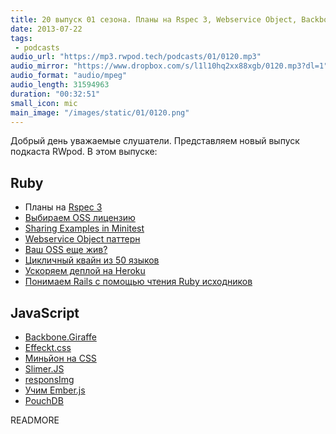 ```yaml
---
title: 20 выпуск 01 сезона. Планы на Rspec 3, Webservice Object, Backbone.Giraffe, Slimer.JS и прочее
date: 2013-07-22
tags:
 - podcasts
audio_url: "https://mp3.rwpod.tech/podcasts/01/0120.mp3"
audio_mirror: "https://www.dropbox.com/s/l1l10hq2xx88xgb/0120.mp3?dl=1"
audio_format: "audio/mpeg"
audio_length: 31594963
duration: "00:32:51"
small_icon: mic
main_image: "/images/static/01/0120.png"
---
```


Добрый день уважаемые слушатели. Представляем новый выпуск подкаста RWpod. В этом выпуске:

## Ruby

 - Планы на [Rspec 3](http://myronmars.to/n/dev-blog/2013/07/the-plan-for-rspec-3)
 - [Выбираем OSS лицензию](https://github.com/blog/1530-choosing-an-open-source-license)
 - [Sharing Examples in Minitest](http://wojtekmach.pl/blog/2013/07/17/sharing-examples-in-minitest/)
 - [Webservice Object паттерн](http://blog.rlmflores.me/blog/2013/07/16/ruby-patterns-webservice-object/)
 - [Ваш OSS еще жив?](http://stillmaintained.com/)
 - [Цикличный квайн из 50 языков](https://github.com/mame/quine-relay)
 - [Ускоряем деплой на Heroku](http://blog.alexmaccaw.com/faster-deploys)
 - [Понимаем Rails c помощью чтения Ruby исходников](http://pivotallabs.com/reading-the-ruby-source/)

## JavaScript

 - [Backbone.Giraffe](http://barc.github.io/backbone.giraffe/)
 - [Effeckt.css](http://h5bp.github.io/Effeckt.css/dist/)
 - [Миньйон на CSS](http://cssdeck.com/labs/pure-css-minion)
 - [Slimer.JS](http://slimerjs.org/)
 - [responsImg](http://etiennetalbot.github.io/responsImg/)
 - [Учим Ember.js](http://freecourses.tutsplus.com/lets-learn-ember/index.html)
 - [PouchDB](http://pouchdb.com)

READMORE

